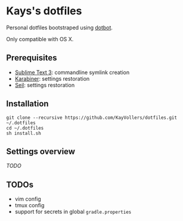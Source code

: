 # Kays's dotfiles

Personal dotfiles bootstraped using [dotbot](https://github.com/anishathalye/dotbot).

Only compatible with OS X.

## Prerequisites

* [Sublime Text 3](http://www.sublimetext.com/3): commandline symlink creation
* [Karabiner](https://pqrs.org/osx/karabiner/): settings restoration
* [Seil](https://pqrs.org/osx/karabiner/seil.html.en): settings restoration

## Installation

    git clone --recursive https://github.com/KayVollers/dotfiles.git ~/.dotfiles
    cd ~/.dotfiles
    sh install.sh

## Settings overview

*TODO*

## TODOs

* vim config
* tmux config
* support for secrets in global `gradle.properties`
